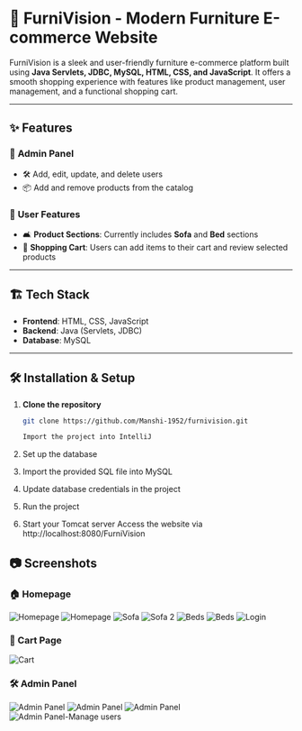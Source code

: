 # 🏡 FurniVision - Modern Furniture E-commerce Website  

FurniVision is a sleek and user-friendly furniture e-commerce platform built using **Java Servlets, JDBC, MySQL, HTML, CSS, and JavaScript**. It offers a smooth shopping experience with features like product management, user management, and a functional shopping cart.  

---

## ✨ Features  

### 🔹 **Admin Panel**  
- 🛠️ Add, edit, update, and delete users  
- 📦 Add and remove products from the catalog  

### 🔹 **User Features**  
- 🛋️ **Product Sections**: Currently includes **Sofa** and **Bed** sections  
- 🛒 **Shopping Cart**: Users can add items to their cart and review selected products  
---

## 🏗️ Tech Stack  

- **Frontend**: HTML, CSS, JavaScript  
- **Backend**: Java (Servlets, JDBC)  
- **Database**: MySQL  
---

## 🛠️ Installation & Setup  

1. **Clone the repository**  
   ```sh
   git clone https://github.com/Manshi-1952/furnivision.git

   Import the project into IntelliJ

2. Set up the database
3. Import the provided SQL file into MySQL
4. Update database credentials in the project
5. Run the project

6. Start your Tomcat server
Access the website via http://localhost:8080/FurniVision


## 📷 Screenshots

### 🏠 Homepage
![Homepage](screenshots/index.png)
![Homepage](screenshots/index-2.png)
![Sofa](screenshots/sofa.png)
![Sofa 2](screenshots/sofa-2.png)
![Beds](screenshots/beds.png)
![Beds](screenshots/beds-2.png)
![Login](screenshots/login.png)

### 🛒 Cart Page
![Cart](screenshots/cart.png)

### 🛠 Admin Panel
![Admin Panel](screenshots/admin-page1.png)
![Admin Panel](screenshots/admin-page-2.png)
![Admin Panel](screenshots/admin-page-3.png)
![Admin Panel-Manage users](screenshots/manage-users.png)



